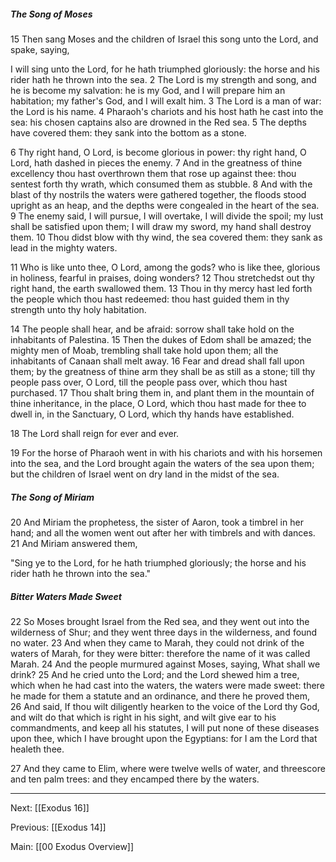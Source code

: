 ##### The Song of Moses

15 Then sang Moses and the children of Israel this song unto the Lord, and spake, saying, 

I will sing unto the Lord, for he hath triumphed gloriously: the horse and his rider hath he thrown into the sea. 2 The Lord is my strength and song, and he is become my salvation: he is my God, and I will prepare him an habitation; my father's God, and I will exalt him. 3 The Lord is a man of war: the Lord is his name. 4 Pharaoh's chariots and his host hath he cast into the sea: his chosen captains also are drowned in the Red sea. 5 The depths have covered them: they sank into the bottom as a stone.

6 Thy right hand, O Lord, is become glorious in power: thy right hand, O Lord, hath dashed in pieces the enemy. 7 And in the greatness of thine excellency thou hast overthrown them that rose up against thee: thou sentest forth thy wrath, which consumed them as stubble. 8 And with the blast of thy nostrils the waters were gathered together, the floods stood upright as an heap, and the depths were congealed in the heart of the sea. 9 The enemy said, I will pursue, I will overtake, I will divide the spoil; my lust shall be satisfied upon them; I will draw my sword, my hand shall destroy them. 10 Thou didst blow with thy wind, the sea covered them: they sank as lead in the mighty waters.

11 Who is like unto thee, O Lord, among the gods? who is like thee, glorious in holiness, fearful in praises, doing wonders? 12 Thou stretchedst out thy right hand, the earth swallowed them. 13 Thou in thy mercy hast led forth the people which thou hast redeemed: thou hast guided them in thy strength unto thy holy habitation.

14 The people shall hear, and be afraid: sorrow shall take hold on the inhabitants of Palestina. 15 Then the dukes of Edom shall be amazed; the mighty men of Moab, trembling shall take hold upon them; all the inhabitants of Canaan shall melt away. 16 Fear and dread shall fall upon them; by the greatness of thine arm they shall be as still as a stone; till thy people pass over, O Lord, till the people pass over, which thou hast purchased. 17 Thou shalt bring them in, and plant them in the mountain of thine inheritance, in the place, O Lord, which thou hast made for thee to dwell in, in the Sanctuary, O Lord, which thy hands have established.

18 The Lord shall reign for ever and ever.

19 For the horse of Pharaoh went in with his chariots and with his horsemen into the sea, and the Lord brought again the waters of the sea upon them; but the children of Israel went on dry land in the midst of the sea.

##### The Song of Miriam

20 And Miriam the prophetess, the sister of Aaron, took a timbrel in her hand; and all the women went out after her with timbrels and with dances. 21 And Miriam answered them, 

"Sing ye to the Lord, for he hath triumphed gloriously; the horse and his rider hath he thrown into the sea."

##### Bitter Waters Made Sweet

22 So Moses brought Israel from the Red sea, and they went out into the wilderness of Shur; and they went three days in the wilderness, and found no water. 23 And when they came to Marah, they could not drink of the waters of Marah, for they were bitter: therefore the name of it was called Marah. 24 And the people murmured against Moses, saying, What shall we drink? 25 And he cried unto the Lord; and the Lord shewed him a tree, which when he had cast into the waters, the waters were made sweet: there he made for them a statute and an ordinance, and there he proved them, 26 And said, If thou wilt diligently hearken to the voice of the Lord thy God, and wilt do that which is right in his sight, and wilt give ear to his commandments, and keep all his statutes, I will put none of these diseases upon thee, which I have brought upon the Egyptians: for I am the Lord that healeth thee.

27 And they came to Elim, where were twelve wells of water, and threescore and ten palm trees: and they encamped there by the waters.

---
Next: [[Exodus 16]]

Previous: [[Exodus 14]]

Main: [[00 Exodus Overview]]